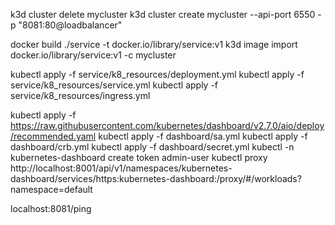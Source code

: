 k3d cluster delete mycluster
k3d cluster create mycluster --api-port 6550 -p "8081:80@loadbalancer"

docker build ./service -t docker.io/library/service:v1
k3d image import docker.io/library/service:v1 -c mycluster

kubectl apply -f service/k8_resources/deployment.yml
kubectl apply -f service/k8_resources/service.yml
kubectl apply -f service/k8_resources/ingress.yml

kubectl apply -f https://raw.githubusercontent.com/kubernetes/dashboard/v2.7.0/aio/deploy/recommended.yaml
kubectl apply -f dashboard/sa.yml
kubectl apply -f dashboard/crb.yml
kubectl apply -f dashboard/secret.yml
kubectl -n kubernetes-dashboard create token admin-user
kubectl proxy
http://localhost:8001/api/v1/namespaces/kubernetes-dashboard/services/https:kubernetes-dashboard:/proxy/#/workloads?namespace=default

localhost:8081/ping